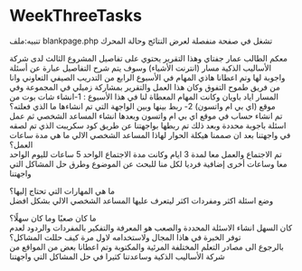 # WeekThreeTasks
تنبيه:ملف blankpage.php تشغل في صفحة منفصلة لعرض النتائج وحالة المحرك  

معكم الطالب عمار جفتاي وهذا التقرير يحتوي على تفاصيل المشروع الثالث لدى شركة الأساليب الذكية مسار (انترنت الأشياء) وسوف يتم شرح التفاصيل عبارة عن أسئلة واجوبة لها وتم اعطانا هاذي المهام في الأسبوع الرابع من التدريب الصيفي التعاوني وانا من فريق طموح التفوق وكان هذا العمل والتقرير بمشاركة زميلي في المجموعة وفي المسار اياد باويان وكانت المهام المعطاة لنا في هذا الأسبوع : 1-انشاء شات بوت من موقع (اي بي ام واتسون) 
 2- ربط بينها وبين  الواجهة التي تم انشاءها 
  ما الذي فعلته؟       
 تم انشاء حساب في موقع اي بي ام واتسون وبعدها انشاء المساعد الشخصي ثم عمل اسئلة باجوبة محددة وبعد ذلك تم ربطها بواجهتنا عن طريق كود سكريبت الذي تم لصقه في واجهتنا بعد ان صممنا هيكلة الحوار لهاذا المساعد الشخصي الالي 
ما هي مدة ساعات العمل؟    
تم الاجتماع والعمل معا لمدة 3 ايام وكانت مدة الاجتماع الواحد 5 ساعات لليوم الواحد معا وساعات أخرى إضافية فرديا لكل منا للبحث عن الموضوع وطرق حل المشاكل التي واجهتنا 
 
ما هي المهارات التي تحتاج إليها؟  
وضع اسئلة اكثر ومفردات اكثر ليتعرف عليها المساعد الشخصي الالي بشكل افضل 

ما كان صعبًا وما كان سهلًا؟   
كان السهل انشاء الاسئلة المحددة والصعب هو المعرفة والتفكير بالمفردات والردود لعدم توفر الخبرة في هاذا المجال ولاستخدامه لاول مرة
كيف حللت المشاكل؟  
بالرجوع الى مصادر التعلم المختلفة المرئية والمكتوبة وتم اعطانا بعض من المواقع من شركة الأساليب الذكية وساعدتنا كثيرا في حل المشاكل التي واجهتنا 

